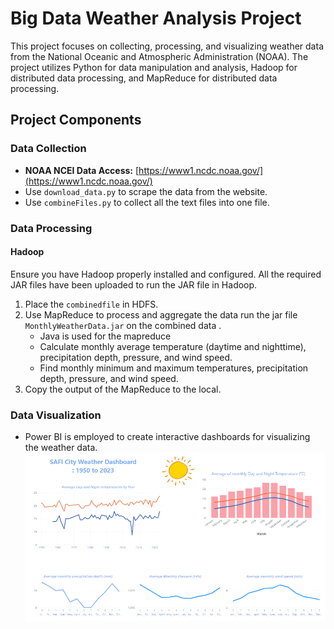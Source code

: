 # Big Data Weather Analysis Project

This project focuses on collecting, processing, and visualizing weather data from the National Oceanic and Atmospheric Administration (NOAA). The project utilizes Python for data manipulation and analysis, Hadoop for distributed data processing, and MapReduce for distributed data processing.

## Project Components

### Data Collection

- **NOAA NCEI Data Access:** [https://www1.ncdc.noaa.gov/](https://www1.ncdc.noaa.gov/)
- Use `download_data.py` to scrape the data from the website.
- Use `combineFiles.py` to collect all the text files into one file.

### Data Processing

#### Hadoop

Ensure you have Hadoop properly installed and configured. All the required JAR files have been uploaded to run the JAR file in Hadoop.

1. Place the `combinedfile` in HDFS.
3. Use MapReduce to process and aggregate the data run the jar file `MonthlyWeatherData.jar` on the combined data .
     - Java is used for the mapreduce
     - Calculate monthly average temperature (daytime and nighttime), precipitation depth, pressure, and wind speed.
     - Find monthly minimum and maximum temperatures, precipitation depth, pressure, and wind speed.
4. Copy the output of the MapReduce to the local.

### Data Visualization

- Power BI is employed to create interactive dashboards for visualizing the weather data.
![Power BI Dashboard](Dashboard.png)
